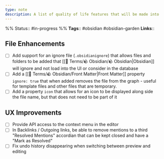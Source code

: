 ```yaml
---
type: note
description: A list of quality of life features that will be made into feature requests
---
```

%%
Status:: #in-progress 
%%
**Tags**:: #obsidian #obsidian-garden 
**Links**:: 

## File Enhancements

- [ ] Add support for an ignore file (`.obsidianignore`) that allows files and folders to be added that [[📇 Terms/🪨 Obsidian/🪨 Obsidian|Obsidian]] will ignore and not load into the UI or consider in the database
- [ ] Add a [[📇 Terms/🪨 Obsidian/Front Matter|Front Matter]] property `ignore: true` that when added removes the file from the graph - useful for template files and other files that are temporary.
- [ ] Add a property `icon` that allows for an icon to be displayed along side the file name, but that does not need to be part of it

## UX Improvements

- [ ] Provide API access to the context menu in the editor
- [ ] In Backlinks / Outgoing links, be able to remove mentions to a third "Resolved Mentions" accordian that can be kept closed and have a "Mark as Resolved"
- [ ] Fix undo history disappearing when switching between preview and editing
